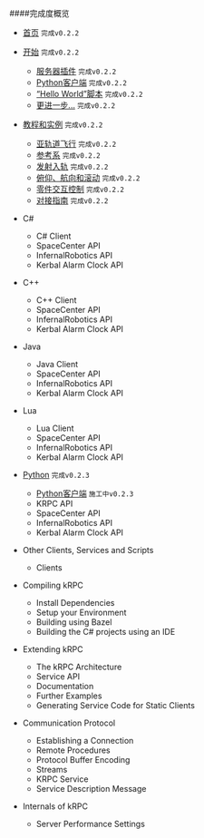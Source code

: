 ####完成度概览
+ [首页](https://github.com/gc313/krpc_cn/blob/master/Document/index.md) `完成v0.2.2`

+ [开始](https://github.com/gc313/krpc_cn/blob/master/Document/chapter_1/1.1.md) `完成v0.2.2`

    - [服务器插件](https://github.com/gc313/krpc_cn/blob/master/Document/chapter_1/1.1.md) `完成v0.2.2`
    - [Python客户端](https://github.com/gc313/krpc_cn/blob/master/Document/chapter_1/1.2.md) `完成v0.2.2`
    - [“Hello World”脚本](https://github.com/gc313/krpc_cn/blob/master/Document/chapter_1/1.3.md) `完成v0.2.2`
    - [更进一步...](https://github.com/gc313/krpc_cn/blob/master/Document/chapter_1/1.4.md) `完成v0.2.2`

+ [教程和实例](https://github.com/gc313/krpc_cn/blob/master/Document/chapter_2/2.1.md)  `完成v0.2.2`

    - [亚轨道飞行](https://github.com/gc313/krpc_cn/blob/master/Document/chapter_2/2.1.md) `完成v0.2.2`
    - [参考系](https://github.com/gc313/krpc_cn/blob/master/Document/chapter_2/2.2.md) `完成v0.2.2`
    - [发射入轨](https://github.com/gc313/krpc_cn/blob/master/Document/chapter_2/2.3.md) `完成v0.2.2`
    - [俯仰、航向和滚动](https://github.com/gc313/krpc_cn/blob/master/Document/chapter_2/2.4.md) `完成v0.2.2`
    - [零件交互控制](https://github.com/gc313/krpc_cn/blob/master/Document/chapter_2/2.5.md) `完成v0.2.2`
    - [对接指南](https://github.com/gc313/krpc_cn/blob/master/Document/chapter_2/2.6.md) `完成v0.2.2`

+ C#

    - C# Client
    - SpaceCenter API
    - InfernalRobotics API
    - Kerbal Alarm Clock API

+ C++

    - C++ Client
    - SpaceCenter API
    - InfernalRobotics API
    - Kerbal Alarm Clock API

+ Java

    - Java Client
    - SpaceCenter API
    - InfernalRobotics API
    - Kerbal Alarm Clock API

+ Lua

    - Lua Client
    - SpaceCenter API
    - InfernalRobotics API
    - Kerbal Alarm Clock API

+ [Python](https://github.com/gc313/krpc_cn/blob/master/Document/chapter_7/7.1.md) `完成v0.2.3`

    - [Python客户端](https://github.com/gc313/krpc_cn/blob/master/Document/chapter_7/7.1.md) `施工中v0.2.3`
    - KRPC API
    - SpaceCenter API
    - InfernalRobotics API
    - Kerbal Alarm Clock API

+ Other Clients, Services and Scripts

    - Clients

+ Compiling kRPC

    - Install Dependencies
    - Setup your Environment
    - Building using Bazel
    - Building the C# projects using an IDE

+ Extending kRPC

    - The kRPC Architecture
    - Service API
    - Documentation
    - Further Examples
    - Generating Service Code for Static Clients
    
+ Communication Protocol

    - Establishing a Connection
    - Remote Procedures
    - Protocol Buffer Encoding
    - Streams
    - KRPC Service
    - Service Description Message

+ Internals of kRPC

    - Server Performance Settings